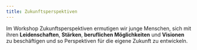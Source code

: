 ```yaml
---
title: Zukunftsperspektiven
---
```

Im Workshop Zukunftsperspektiven ermutigen wir junge Menschen, sich mit ihren **Leidenschaften**, **Stärken**, **beruflichen Möglichkeiten** und **Visionen** zu beschäftigen und so Perspektiven für die eigene Zukunft zu entwickeln.
